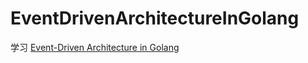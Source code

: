 # EventDrivenArchitectureInGolang

学习 [Event-Driven Architecture in Golang](https://www.amazon.com/Event-Driven-Architecture-Golang-asynchronicity-consistency-ebook/dp/B0B2DPFJN4/?_encoding=UTF8&pd_rd_w=XbdwH&content-id=amzn1.sym.ed85217c-14c9-4aa0-b248-e47393e2ce12&pf_rd_p=ed85217c-14c9-4aa0-b248-e47393e2ce12&pf_rd_r=141-4131734-8173144&pd_rd_wg=DwTMV&pd_rd_r=342e52dc-29a1-4faf-babd-9b9b874c67c5&ref_=aufs_ap_sc_dsk)

